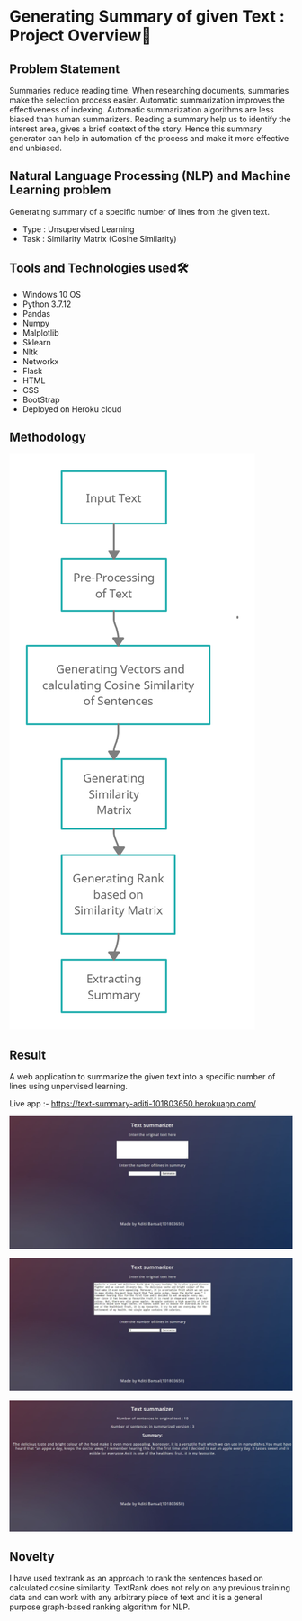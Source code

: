 # Generating Summary of given Text : Project Overview🎯
## Problem Statement
Summaries reduce reading time. When researching documents, summaries make the selection process easier. Automatic summarization improves the effectiveness of indexing. Automatic summarization algorithms are less biased than human summarizers. Reading a summary help us to identify the interest area, gives a brief context of the story.
Hence this summary generator can help in automation of the process and make it more effective and unbiased.

## Natural Language Processing (NLP) and Machine Learning problem
Generating summary of a specific number of lines from the given text. 
* Type : Unsupervised Learning
* Task : Similarity Matrix (Cosine Similarity)

## Tools and Technologies used🛠
* Windows 10 OS
* Python 3.7.12
* Pandas
* Numpy
* Malplotlib
* Sklearn
* Nltk
* Networkx
* Flask
* HTML
* CSS
* BootStrap
* Deployed on Heroku cloud

## Methodology

![](snapshots/Methodology.jpg)

## Result
A web application to summarize the given text into a specific number of lines using unpervised learning.

Live app :- https://text-summary-aditi-101803650.herokuapp.com/

![](snapshots/Landing_Page.JPG)

![](snapshots/Input_Text.JPG)

![](snapshots/Summarized_Text.JPG)

## Novelty
I have used textrank as an approach to rank the sentences based on calculated cosine similarity. TextRank does not rely on any previous training data and can work with any arbitrary piece of text and it is a general purpose graph-based ranking algorithm for NLP.
